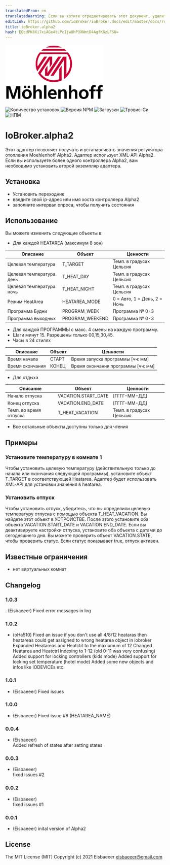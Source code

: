 ```yaml
---
translatedFrom: en
translatedWarning: Если вы хотите отредактировать этот документ, удалите поле «translationFrom», в противном случае этот документ будет снова автоматически переведен
editLink: https://github.com/ioBroker/ioBroker.docs/edit/master/docs/ru/adapterref/iobroker.alpha2/README.md
title: ioBroker.alpha2
hash: EQcdPK8Xi7xiAGe4tLPcIjwUhP3XNmtD4AgfK8zLFSU=
---
```

![Логотип](../../../en/adapterref/iobroker.alpha2/admin/mh-logo-schrift.png)

![Количество установок](http://iobroker.live/badges/alpha2-stable.svg)
![Версия NPM](http://img.shields.io/npm/v/iobroker.alpha2.svg)
![Загрузки](https://img.shields.io/npm/dm/iobroker.alpha2.svg)
![Трэвис-Си](https://travis-ci.org/Eisbaeeer/ioBroker.alpha2.svg?branch=master)
![НПМ](https://nodei.co/npm/iobroker.alpha2.png?downloads=true)

# IoBroker.alpha2
Этот адаптер позволяет получать и устанавливать значения регулятора отопления Moehlenhoff Alpha2.
Адаптер использует XML-API Alpha2. Если вы используете более одного контроллера Alpha2, вам необходимо установить второй экземпляр адаптера.

## Установка
- Установить переходник
- введите свой ip-адрес или имя хоста контроллера Alpha2
- заполните интервал опроса, чтобы получить состояния

## Использование
Вы можете изменить следующие объекты в:

- Для каждой HEATAREA (максимум 8 зон)

| Описание | Объект | Ценности |
|---------------------|-----------------|---------------------------|
| Целевая температура | T_TARGET | Темп. в градусах Цельсия |
| Целевая температура. день | T_HEAT_DAY | Темп. в градусах Цельсия |
| Целевая температура. ночь | T_HEAT_NIGHT | Темп. в градусах Цельсия |
| Режим HeatArea | HEATAREA_MODE | 0 = Авто, 1 = День, 2 = Ночь |
| Программа Будни | PROGRAM_WEEK | Программа № 0-3 |
| Программа выходных | PROGRAM_WEEKEND | Программа № 0-3 |

- Для каждой ПРОГРАММЫ с макс. 4 смены на каждую программу.
- Шаги минут 15. Разрешены только 00,15,30,45.
- Часы в 24 стилях

| Описание | Объект | Ценности |
|---------------------|-----------------|-------------------------------|
| Время начала | СТАРТ | Время запуска программы [чч: мм] |
| Время окончания | КОНЕЦ | Время окончания программы [чч: мм] |

- Для отдыха

| Описание | Объект | Ценности |
|-----------------------|---------------------|--------------------------|
| Начало отпуска | VACATION.START_DATE | [ГГГГ-ММ-ДД] |
| Конец отпуска | VACATION.END_DATE | [ГГГГ-ММ-ДД] |
| Темп. во время отпуска | T_HEAT_VACATION | Темп. в градусах Цельсия |

- Все остальные объекты доступны только для чтения

## Примеры
### Установите температуру в комнате 1
Чтобы установить целевую температуру (действительную только до начала или окончания следующей программы), установите объект T_TARGET в соответствующей Heatarea.
Адаптер будет использовать XML-API для установки значения в heatarea.

### Установить отпуск
Чтобы установить отпуск, убедитесь, что вы определили целевую температуру отпуска с помощью объекта T_HEAT_VACATION. Вы найдете этот объект в УСТРОЙСТВЕ.
После этого установите оба объекта VACATION.START_DATE и VACATION.END_DATE. Если вы деактивируете настройки отпуска, установите оба объекта с датами до сегодняшнего дня.
Вы можете проверить объект VACATION.STATE, чтобы проверить статус. Если статус показывает true, отпуск активен.

## Известные ограничения
- нет виртуальных комнат

## Changelog

### 1.0.3
. (Eisbaeeer)
Fixed error messages in log

### 1.0.2
- (oHa510)
Fixed an issue if you don't use all 4/8/12 heataras then heatareas could get assigned to wrong heatarea object in iobroker
Expanded Heatareas and Heatctrl to the maxiumum of 12
Changed Heatarea and Heatctrl indexing to 1-12 (old 0-11 was very confusing)
Added support for locking controllers (kids mode)
Added support for locking set temperature (hotel mode)
Added some new objects and infos like IODEVICEs etc.

### 1.0.1
- (Eisbaeeer)
Fixed issues

### 1.0.0
- (Eisbaeeer)
Fixed issue #6 (HEATAREA_NAME)

### 0.0.4
- (Eisbaeeer)   
Added refresh of states after setting states

### 0.0.3
- (Eisbaeeer)   
fixed issues #2

### 0.0.2
- (Eisbaeeer)   
fixed issues #1

### 0.0.1
- (Eisbaeeer) inital version of Alpha2

## License
The MIT License (MIT)
Copyright (c) 2021 Eisbaeeer eisbaeeer@gmail.com